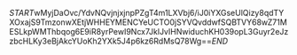 $START$wMyjDaOvc/YdvNQvjnjxjnpPZgT4m1LXVbj6/iJ0iYXGseUlQizy8qdTYXOxajS9TmzonwXEtjWHHEYMENCYeUCTO0jSYVQvddwfSQBTVY68wZ71MESLkpWMThbqog6E9iR8yrPewI9Ncx7JklJvIHNwiduchKH039opL3Guyr2eJzzbcHLKy3eBjAkcYUoKh2YXk5J4p6kz6RdMsQ78Wg==$END$